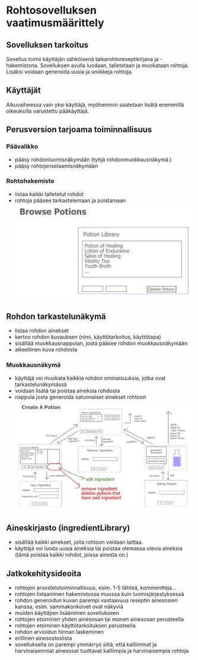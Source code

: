 # Rohtosovelluksen vaatimusmäärittely

## Sovelluksen tarkoitus
Sovellus toimii käyttäjän sähköisenä taikarohtoreseptikirjana ja -hakemistona. Sovelluksen avulla luodaan, talletetaan ja muokataan rohtoja. Lisäksi voidaan generoida uusia ja uniikkeja rohtoja.

## Käyttäjät
Alkuvaiheessa vain yksi käyttäjä, myöhemmin saatetaan lisätä enemmillä oikeuksilla varustettu pääkäyttäjä.



## Perusversion tarjoama toiminnallisuus
### Päävalikko
* pääsy rohdonluomisnäkymään (tyhjä rohdonmuokkausnäkymä.)
* pääsy rohtojenselaamisnäkymään

### Rohtohakemisto
* listaa kaikki talletetut rohdot
* rohtoja pääsee tarkastelemaan ja poistamaan
![Potion Library](https://github.com/ikylios/ot-harjoitustyo/blob/master/dokumentointi/potionLibrary.jpeg)

## Rohdon tarkastelunäkymä
* listaa rohdon ainekset
* kertoo rohdon kuvauksen (nimi, käyttötarkoitus, käyttötapa)
* sisältää muokkausnappulan, josta pääsee rohdon muokkausnäkymään
* alkeellinen kuva rohdosta

### Muokkausnäkymä
* käyttäjä voi muokata kaikkia rohdon ominaisuuksia, jotka ovat tarkastelunäkymässä
* voidaan lisätä tai poistaa aineksia rohdosta
* nappula josta generoida satunnaiset ainekset rohtoon
![Muokkaus ja luonti](https://github.com/ikylios/ot-harjoitustyo/blob/master/dokumentointi/createApotion.jpeg)

## Aineskirjasto (ingredientLibrary)
* sisältää kaikki ainekset, joita rohtoon voidaan laittaa.
* käyttäjä voi luoda uusia aineksia tai poistaa olemassa olevia aineksia (tämä poistaa kaikki rohdot, joissa ainesta on.)

## Jatkokehitysideoita
* rohtojen arvostelutoiminnallisuus, esim. 1-5 tähteä, kommentteja...
* rohtojen listaaminen hakemistossa muussa kuin luomisjärjestyksessä
* rohdon generoidun kuvan parempi vastaavuus reseptin ainesosien kanssa, esim. sammakonkoivet ovat näkyviä
* muiden käyttäjien lisääminen sovellukseen
* rohtojen etsiminen yhden ainesosan tai monen ainesosan perusteella
* rohtojen etsiminen käyttötarkoituksen perusteella
* rohdon arvioidun hinnan laskeminen
* erillinen ainesostoslista
* sovelluksella on parempi ymmärrys siitä, että kalliimmat ja harvinaisemmat ainesosat tuottavat kalliimpia ja harvinaisempia rohtoja
